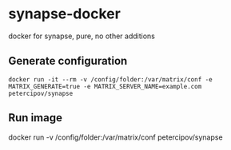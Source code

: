 # synapse-docker
docker for synapse, pure, no other additions

## Generate configuration
```
docker run -it --rm -v /config/folder:/var/matrix/conf -e MATRIX_GENERATE=true -e MATRIX_SERVER_NAME=example.com petercipov/synapse
```

## Run image
docker run -v /config/folder:/var/matrix/conf petercipov/synapse
